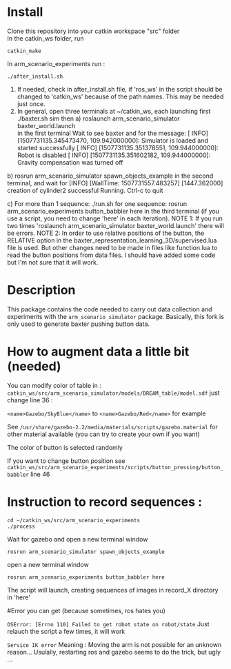 # Install 

Clone this repository into your catkin workspace "src" folder  
In the catkin_ws folder, run 
```
catkin_make
```

In arm_scenario_experiments run : 
```
./after_install.sh
```
1. If needed, check in after_install.sh file, if  'ros_ws' in the script should be changed to 'catkin_ws' because of the path names. This may be needed just once.
2. In general,  open three terminals at ~/catkin_ws, each launching first
./baxter.sh sim
then 
a) roslaunch arm_scenario_simulator baxter_world.launch   
in the first terminal
Wait to see baxter and for the message: 
[ INFO] [1507731135.345473470, 109.942000000]: Simulator is loaded and started successfully
[ INFO] [1507731135.351378551, 109.944000000]: Robot is disabled
[ INFO] [1507731135.351602182, 109.944000000]: Gravity compensation was turned off


b) rosrun arm_scenario_simulator spawn_objects_example 
in the second terminal, and wait for [INFO] [WallTime: 1507731557.483257] [1447.362000] creation of cylinder2 successful
Running. Ctrl-c to quit


c) For more than 1 sequence:
./run.sh
for one sequence: 
rosrun arm_scenario_experiments button_babbler here 
in the third terminal (if you use a script, you need to change 'here' in each iteration). 
NOTE 1: If you run two times 'roslaunch arm_scenario_simulator baxter_world.launch' there will be errors.
NOTE 2: In order to use relative positions of the button, the RELATIVE option in the baxter_representation_learning_3D/supervised.lua file is used. 
But other changes need to be made in files like function.lua to read the button positions from data files. I should have added some code but I'm not sure that it will work.



# Description

This package contains the code needed to carry out data collection and experiments with the `arm_scenario_simulator` package.
Basically, this fork is only used to generate baxter pushing button data.

# How to augment data a little bit (needed)

You can modify color of table in : `catkin_ws/src/arm_scenario_simulator/models/DREAM_table/model.sdf`
just change line 36 : 

`<name>Gazebo/SkyBlue</name>`
to 
`<name>Gazebo/Red</name>`  for example

See  `/usr/share/gazebo-2.2/media/materials/scripts/gazebo.material` for other material available (you can try to create your own if you want)

The color of button is selected randomly

If you want to change button position see `catkin_ws/src/arm_scenario_experiments/scripts/button_pressing/button_babbler` line 46

# Instruction to record sequences :

```
cd ~/catkin_ws/src/arm_scenario_experiments
./process
```


Wait for gazebo and open a new terminal window
```
rosrun arm_scenario_simulator spawn_objects_example
```

open a new terminal window
```
rosrun arm_scenario_experiments button_babbler here
```

The script will launch, creating sequences of images in record_X directory in 'here'

#Error you can get (because sometimes, ros hates you)

`OSError: [Errno 110] Failed to get robot state on robot/state`
Just relauch the script a few times, it will work

`Service IK error`
Meaning : Moving the arm is not possible for an unknown reason...
Usulally, restarting ros and gazebo seems to do the trick, but ugly ...
